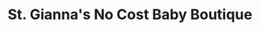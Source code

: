 ---
title: "St. Gianna's No Cost Baby Boutique"
url: /grand-rapids/st-giannas-no-cost-baby-boutique/
shop: Babysachen
---